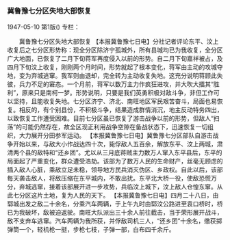 ### 冀鲁豫七分区失地大部恢复

1947-05-10
第1版()
专栏：

　　冀鲁豫七分区失地大部恢复
    【本报冀鲁豫七日电】分社记者评论东平、汶上收复后之七分区形势称：现全分区除济宁孤城外，所有县城均已为我收复，全分区广大地面，已恢复了二月下旬蒋军再度侵入以前的形势。自二月下旬嘉祥被占，及四月下旬汶上收复，刚刚两个月时间，形势就起了根本变化，蒋军由主动的攻城夺地，变为弃城逃窜。我军则由退却，完全转为主动收复失地。这充分说明蒋顾此失彼，兵力不足的窘态。一个月前，蒋军以数万主力作疯狂进攻，并大吹大擂其“胜利”，原来只是南柯一梦。形势说明，只要是我们英勇积极对敌斗争，非但工作可以坚持，且能收复失地。七分区济宁、济北、南旺地区军民艰苦奋斗，局面也易恢复。相反的，有个别县份，不积极斗争，结果造成群情消沉，地主反动特务四出，以致恢复工作遭受困难。目前七分区虽已恢复了游击战争以前的形势，但敌人“扫荡”的可能仍然存在，故全区现正利用战争空隙在备战状态下，迅速恢复一切组织，大力展开分田参军运动。
    【本报冀鲁豫七日电】冀鲁豫七分区部队自游击战争开始以来，与敌大小作战达四十次，毙俘敌人五百余，解放东平、汶上两城，肃清两个县的敌特和“还乡团”。尤以从三月底蒋贼主力数万人窜入东平县后，东平的局面起了严重变化，群众遭受浩劫。该部为了数万人民的生命财产，丝毫无顾虑的插入敌人心脏，乘敌立足未稳，领导地方民兵消灭伪区、乡政权。自此以后，该部每天袭击敌人，将敌压缩在东平城内，不敢出扰。东平北大桥一役，使敌恐慌万分，弃城逃窜，接着该部展开进一步攻势，兵临汶上城下，汶上敌人仓惶东窜。从此七分区这片土地，复为人民的天下。
    【本报冀鲁豫七日电】四月二十八日，由郓城出发之敌二十余名，分乘汽车两辆，于上午九时由郓汶公路进至袁口桥时，桥已为我破坏，敌被迫返驶。南旺大队派出三十余人前往截击，当于荣形展开战斗，敌不支弃车逃窜。汽车两辆为我所获，并俘敌司机三人，“还乡团”十余名，缴获掷弹筒一个，轻机枪一挺，步枪七枝，子弹一部，白布四千余斤。
